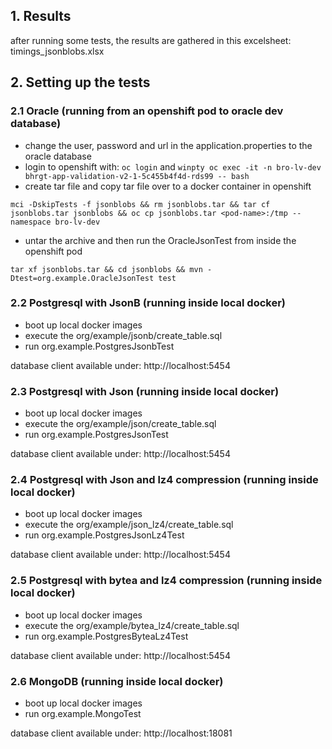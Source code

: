 ## 1. Results

after running some tests, the results are gathered in this excelsheet: timings_jsonblobs.xlsx

## 2. Setting up the tests

### 2.1 Oracle (running from an openshift pod to oracle dev database)
* change the user, password and url in the application.properties to the oracle database
* login to openshift with: `oc login` and `winpty oc exec -it -n bro-lv-dev bhrgt-app-validation-v2-1-5c455b4f4d-rds99 -- bash`
* create tar file and copy tar file over to a docker container in openshift

`mci -DskipTests -f jsonblobs && rm jsonblobs.tar && tar cf jsonblobs.tar jsonblobs && oc cp jsonblobs.tar <pod-name>:/tmp --namespace bro-lv-dev`
* untar the archive and then run the OracleJsonTest from inside the openshift pod

`tar xf jsonblobs.tar && cd jsonblobs && mvn -Dtest=org.example.OracleJsonTest test`

### 2.2 Postgresql with JsonB (running inside local docker)
* boot up local docker images
* execute the org/example/jsonb/create_table.sql
* run org.example.PostgresJsonbTest

database client available under: http://localhost:5454

### 2.3 Postgresql with Json (running inside local docker)
* boot up local docker images
* execute the org/example/json/create_table.sql
* run org.example.PostgresJsonTest

database client available under: http://localhost:5454

### 2.4 Postgresql with Json and lz4 compression (running inside local docker)
* boot up local docker images
* execute the org/example/json_lz4/create_table.sql
* run org.example.PostgresJsonLz4Test

database client available under: http://localhost:5454

### 2.5 Postgresql with bytea and lz4 compression (running inside local docker)
* boot up local docker images
* execute the org/example/bytea_lz4/create_table.sql
* run org.example.PostgresByteaLz4Test

database client available under: http://localhost:5454

### 2.6 MongoDB (running inside local docker)
* boot up local docker images
* run org.example.MongoTest

database client available under: http://localhost:18081
